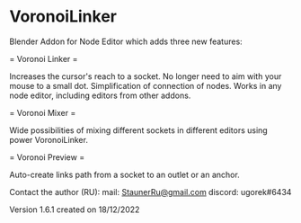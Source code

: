 # VoronoiLinker
Blender Addon for Node Editor which adds three new features:

= Voronoi Linker =

Increases the cursor's reach to a socket.
No longer need to aim with your mouse to a small dot.
Simplification of connection of nodes.
Works in any node editor, including editors from other addons.

= Voronoi Mixer =

Wide possibilities of mixing different sockets in different editors using power VoronoiLinker.

= Voronoi Preview =

Auto-create links path from a socket to an outlet or an anchor.


Contact the author (RU):
mail: StaunerRu@gmail.com
discord: ugorek#6434

Version 1.6.1 created on 18/12/2022
